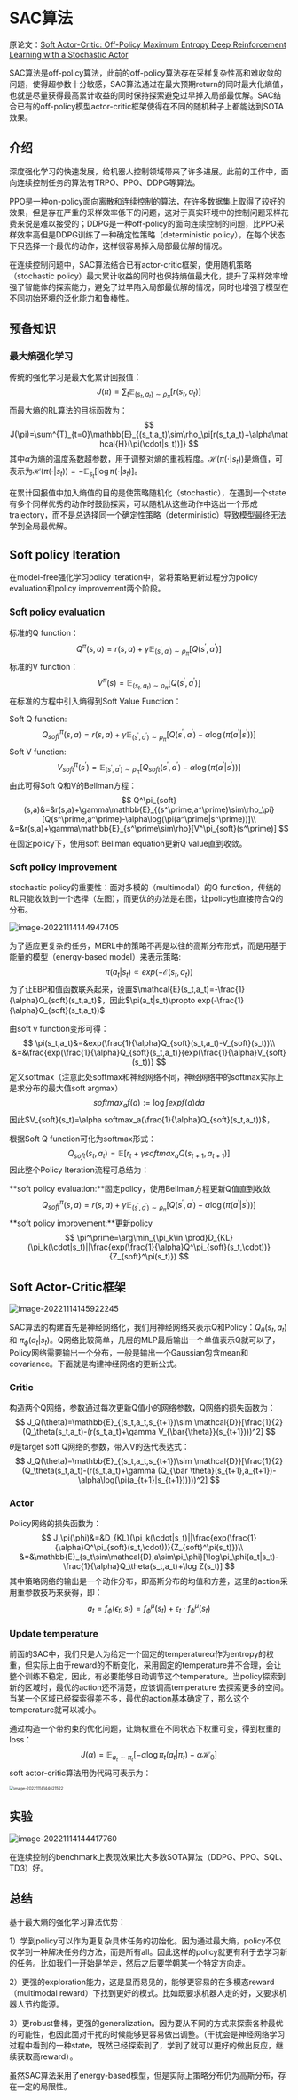 # SAC算法

原论文：[Soft Actor-Critic: Off-Policy Maximum Entropy Deep Reinforcement Learning with a Stochastic Actor](https://arxiv.org/abs/1801.01290)

SAC算法是off-policy算法，此前的off-policy算法存在采样复杂性高和难收敛的问题，使得超参数十分敏感，SAC算法通过在最大预期return的同时最大化熵值，也就是尽量获得最高累计收益的同时保持探索避免过早掉入局部最优解。SAC结合已有的off-policy模型actor-critic框架使得在不同的随机种子上都能达到SOTA效果。

## 介绍

深度强化学习的快速发展，给机器人控制领域带来了许多进展。此前的工作中，面向连续控制任务的算法有TRPO、PPO、DDPG等算法。

PPO是一种on-policy面向离散和连续控制的算法，在许多数据集上取得了较好的效果，但是存在严重的采样效率低下的问题，这对于真实环境中的控制问题采样花费来说是难以接受的；DDPG是一种off-policy的面向连续控制的问题，比PPO采样效率高但是DDPG训练了一种确定性策略（deterministic policy），在每个状态下只选择一个最优的动作，这样很容易掉入局部最优解的情况。

在连续控制问题中，SAC算法结合已有actor-critic框架，使用随机策略（stochastic policy）最大累计收益的同时也保持熵值最大化，提升了采样效率增强了智能体的探索能力，避免了过早陷入局部最优解的情况，同时也增强了模型在不同初始环境的泛化能力和鲁棒性。

## 预备知识

### 最大熵强化学习

传统的强化学习是最大化累计回报值：
$$
J(\pi)=\sum_t\mathbb{E}_{(s_t,a_t)\sim\rho_\pi}[r(s_t,a_t)]
$$
而最大熵的RL算法的目标函数为：
$$
J(\pi)=\sum^{T}_{t=0}\mathbb{E}_{(s_t,a_t)\sim\rho_\pi[r(s_t,a_t)+\alpha\mathcal{H}(\pi(\cdot|s_t))]}
$$
其中$\alpha$为熵的温度系数超参数，用于调整对熵的重视程度。$\mathcal{H}(\pi(\cdot|s_t))$是熵值，可表示为$\mathcal{H}(\pi(\cdot|s_t))=-\mathbb{E}_{s_t}[\log \pi(\cdot|s_t)]$。

在累计回报值中加入熵值的目的是使策略随机化（stochastic），在遇到一个state有多个同样优秀的动作时鼓励探索，可以随机从这些动作中选出一个形成trajectory，而不是总选择同一个确定性策略（deterministic）导致模型最终无法学到全局最优解。

## Soft policy Iteration

在model-free强化学习policy iteration中，常将策略更新过程分为policy evaluation和policy improvement两个阶段。

### Soft policy evaluation

标准的Q function：
$$
Q^\pi(s,a)=r(s,a)+\gamma\mathbb{E}_{(s^\prime,a^\prime)\sim\rho_\pi}[Q(s^\prime,a^\prime)]
$$
标准的V function：
$$
V^\pi(s)=\mathbb{E}_{(s_t,a_t)\sim\rho_\pi}[Q(s^\prime,a^\prime)]
$$
在标准的方程中引入熵得到Soft Value Function：

Soft Q function:
$$
Q^\pi_{soft}(s,a)=r(s,a)+\gamma\mathbb{E}_{(s^\prime,a^\prime)\sim\rho_\pi}[Q(s^\prime,a^\prime)-\alpha\log(\pi(a^\prime|s^\prime))]
$$
Soft V function:
$$
V^\pi_{soft}(s^\prime)=\mathbb{E}_{(s^\prime,a^\prime)\sim\rho_\pi}[Q_{soft}(s^\prime,a^\prime)-\alpha\log(\pi(a^\prime|s^\prime))]
$$
由此可得Soft Q和V的Bellman方程：
$$
Q^\pi_{soft}(s,a)&=&r(s,a)+\gamma\mathbb{E}_{(s^\prime,a^\prime)\sim\rho_\pi}[Q(s^\prime,a^\prime)-\alpha\log(\pi(a^\prime|s^\prime))]\\
&=&r(s,a)+\gamma\mathbb{E}_{s^\prime\sim\rho}[V^\pi_{soft}(s^\prime)]
$$
在固定policy下，使用soft Bellman equation更新Q value直到收敛。

### Soft policy improvement

stochastic policy的重要性：面对多模的（multimodal）的Q function，传统的RL只能收敛到一个选择（左图），而更优的办法是右图，让policy也直接符合Q的分布。

![image-20221114144947405](img/SAC_1.png)

为了适应更复杂的任务，MERL中的策略不再是以往的高斯分布形式，而是用基于能量的模型（energy-based model）来表示策略:
$$
\pi(a_t|s_t)\propto exp(-\mathcal{E}(s_t,a_t))
$$
为了让EBP和值函数联系起来，设置$\mathcal{E}(s_t,a_t)=-\frac{1}{\alpha}Q_{soft}(s_t,a_t)$，因此$\pi(a_t|s_t)\propto exp(-\frac{1}{\alpha}Q_{soft}(s_t,a_t))$

由soft v function变形可得：
$$
\pi(s_t,a_t)&=&exp(\frac{1}{\alpha}Q_{soft}(s_t,a_t)-V_{soft}(s_t))\\
&=&\frac{exp(\frac{1}{\alpha}Q_{soft}(s_t,a_t)}{exp(\frac{1}{\alpha}V_{soft}(s_t))}
$$
定义softmax（注意此处softmax和神经网络不同，神经网络中的softmax实际上是求分布的最大值soft argmax）
$$
softmax_af(a):=\log\int expf(a)da
$$
因此$V_{soft}(s_t)=\alpha softmax_a(\frac{1}{\alpha}Q_{soft}(s_t,a_t))$，

根据Soft Q function可化为softmax形式：
$$
Q_{soft}(s_t,a_t)=\mathbb{E}[r_t+\gamma softmax_aQ(s_{t+1},a_{t+1})]
$$
因此整个Policy Iteration流程可总结为：

**soft policy evaluation:**固定policy，使用Bellman方程更新Q值直到收敛
$$
Q^\pi_{soft}(s,a)=r(s,a)+\gamma\mathbb{E}_{(s^\prime,a^\prime)\sim\rho_\pi}[Q(s^\prime,a^\prime)-\alpha\log(\pi(a^\prime|s^\prime))]
$$
**soft policy improvement:**更新policy
$$
\pi^\prime=\arg\min_{\pi_k\in \prod}D_{KL}(\pi_k(\cdot|s_t)||\frac{exp(\frac{1}{\alpha}Q^\pi_{soft}(s_t,\cdot))}{Z_{soft}^\pi(s_t)})
$$


## Soft Actor-Critic框架

![image-20221114145922245](img/SAC_2.png)

SAC算法的构建首先是神经网络化，我们用神经网络来表示Q和Policy：$Q_\theta(s_t,a_t)$ 和 $\pi_\phi(a_t|s_t)$。Q网络比较简单，几层的MLP最后输出一个单值表示Q就可以了，Policy网络需要输出一个分布，一般是输出一个Gaussian包含mean和covariance。下面就是构建神经网络的更新公式。

### Critic

构造两个Q网络，参数通过每次更新Q值小的网络参数，Q网络的损失函数为：
$$
J_Q(\theta)=\mathbb{E}_{(s_t,a_t,s_{t+1})\sim \mathcal{D}}[\frac{1}{2}(Q_\theta(s_t,a_t)-(r(s_t,a_t)+\gamma V_{\bar{\theta}}(s_{t+1})))^2]
$$
$\bar{\theta}$是target soft Q网络的参数，带入V的迭代表达式：
$$
J_Q(\theta)=\mathbb{E}_{(s_t,a_t,s_{t+1})\sim \mathcal{D}}[\frac{1}{2}(Q_\theta(s_t,a_t)-(r(s_t,a_t)+\gamma (Q_{\bar \theta}(s_{t+1},a_{t+1})-\alpha\log(\pi(a_{t+1}|s_{t+1})))))^2]
$$

### Actor

Policy网络的损失函数为：
$$
J_\pi(\phi)&=&D_{KL}(\pi_k(\cdot|s_t)||\frac{exp(\frac{1}{\alpha}Q^\pi_{soft}(s_t,\cdot))}{Z_{soft}^\pi(s_t)})\\
&=&\mathbb{E}_{s_t\sim\mathcal{D},a\sim\pi_\phi}[\log\pi_\phi(a_t|s_t)-\frac{1}{\alpha}Q_\theta(s_t,a_t)+\log Z(s_t)]
$$
其中策略网络的输出是一个动作分布，即高斯分布的均值和方差，这里的action采用重参数技巧来获得，即：
$$
a_t=f_\phi(\epsilon_t;s_t)=f^\mu_\phi(s_t)+\epsilon_t\cdot f^\mu_\phi(s_t)
$$

### Update temperature

前面的SAC中，我们只是人为给定一个固定的temperature$\alpha$作为entropy的权重，但实际上由于reward的不断变化，采用固定的temperature并不合理，会让整个训练不稳定，因此，有必要能够自动调节这个temperature。当policy探索到新的区域时，最优的action还不清楚，应该调高temperature 去探索更多的空间。当某一个区域已经探索得差不多，最优的action基本确定了，那么这个temperature就可以减小。

通过构造一个带约束的优化问题，让熵权重在不同状态下权重可变，得到权重的loss：
$$
J(\alpha)=\mathbb{E}_{a_t\sim\pi_t}[-\alpha \log \pi_t(a_t|\pi_t)-\alpha\mathcal{H}_0]
$$
soft actor-critic算法用伪代码可表示为：

<img src="img/SAC_3.png" alt="image-20221114144621522" style="zoom:50%;" />

## 实验

![image-20221114144417760](img/SAC_4.png)

在连续控制的benchmark上表现效果比大多数SOTA算法（DDPG、PPO、SQL、TD3）好。

## 总结

基于最大熵的强化学习算法优势：

1）学到policy可以作为更复杂具体任务的初始化。因为通过最大熵，policy不仅仅学到一种解决任务的方法，而是所有all。因此这样的policy就更有利于去学习新的任务。比如我们一开始是学走，然后之后要学朝某一个特定方向走。

2）更强的exploration能力，这是显而易见的，能够更容易的在多模态reward （multimodal reward）下找到更好的模式。比如既要求机器人走的好，又要求机器人节约能源。

3）更robust鲁棒，更强的generalization。因为要从不同的方式来探索各种最优的可能性，也因此面对干扰的时候能够更容易做出调整。（干扰会是神经网络学习过程中看到的一种state，既然已经探索到了，学到了就可以更好的做出反应，继续获取高reward）。

虽然SAC算法采用了energy-based模型，但是实际上策略分布仍为高斯分布，存在一定的局限性。







